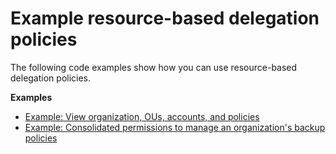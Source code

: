 # Example resource\-based delegation policies<a name="orgs_manage_policies_delegate_examples"></a>

The following code examples show how you can use resource\-based delegation policies\.

****Examples****
+ [Example: View organization, OUs, accounts, and policies](orgs_delegate_policies_example_view_accts_orgs.md)
+ [Example: Consolidated permissions to manage an organization's backup policies](orgs_delegate_policies_example_consolidate_permissions.md)